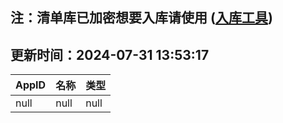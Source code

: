 ## 注：清单库已加密想要入库请使用 ([入库工具](https://github.com/BlankTMing/ManifestAutoUpdate/releases))

## 更新时间：2024-07-31 13:53:17
| AppID | 名称 | 类型  |
| :-------------------- | :----------------------------- | :----------- |
| null | null| null |
